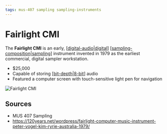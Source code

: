 ```yaml
---
tags: mus-407 sampling sampling-instruments
---
```


# Fairlight CMI

The **Fairlight CMI** is an early, [[digital-audio|digital]] [[sampling-composition|sampling]] instrument invented in 1979 as the earliest commercial, digital sampler workstation.

- $25,000
- Capable of storing [[bit-depth|8-bit]] audio
- Featured a computer screen with touch-sensitive light pen for navigation

![Fairlight CMI](../attachments/fairlight-cmi.png)

## Sources

- MUS 407 Sampling
- <https://120years.net/wordpress/fairlight-computer-music-instrument-peter-vogel-kim-ryrie-australia-1979/>

[//begin]: # "Autogenerated link references for markdown compatibility"
[digital-audio|digital]: digital-audio "Digital Audio"
[sampling-composition|sampling]: sampling-composition "Sampling (composition)"
[bit-depth|8-bit]: bit-depth "Bit Depth"
[//end]: # "Autogenerated link references"